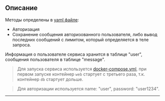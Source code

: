 
## Описание

Методы определены в [yaml файле](./TestServiceSpetification.yaml):
- Авторизация
- Сохранение сообщения авторизованного пользователя, либо вывод
  последних сообщений с лимитом, который определяется в теле запроса.

Информация о пользователе сервиса хранится в таблице "user", 
сообщения пользователя в таблице "message".

> Для запуска сервиса используется [docker-compose.yml](./docker-compose.yml), 
> при первом запуске контейнер `web` стартует с третьего раза, 
> т.к. контейнер `db` стартует дольше.

> Для авторизации используется name: "user",  password: "user1234".
____________

